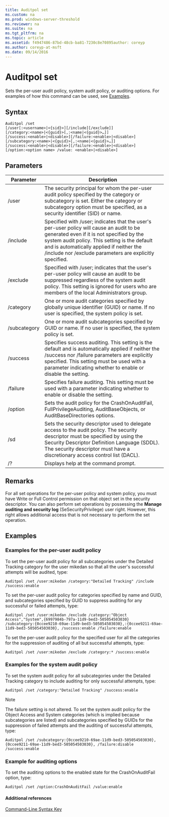 ```yaml
---
title: Auditpol set
ms.custom: na
ms.prod: windows-server-threshold
ms.reviewer: na
ms.suite: na
ms.tgt_pltfrm: na
ms.topic: article
ms.assetid: f4947486-87bd-48cb-ba81-7230c8e70895author: coreyp
ms.author: coreyp-at-msft
ms.date: 09/14/2016
---
```

# Auditpol set
Sets the per-user audit policy, system audit policy, or auditing options.
For examples of how this command can be used, see [Examples](#BKMK_examples).
## Syntax
```
Auditpol /set
[/user[:<username>|<{sid}>][/include][/exclude]]
[/category:<name>|<{guid}>[,:<name|<{guid}>…]]
[/success:<enable>|<disable>][/failure:<enable>|<disable>]
[/subcategory:<name>|<{guid}>[,:<name|<{guid}>…]]
[/success:<enable>|<disable>][/failure:<enable>|<disable>]
[/option:<option name> /value: <enable>|<disable>]
```
## Parameters
|Parameter|Description|
|-------------|---------------|
|/user|The security principal for whom the per-user audit policy specified by the category or subcategory is set. Either the category or subcategory option must be specified, as a security identifier (SID) or name.|
|/include|Specified with /user; indicates that the user's per-user policy will cause an audit to be generated even if it is not specified by the system audit policy. This setting is the default and is automatically applied if neither the /include nor /exclude parameters are explicitly specified.|
|/exclude|Specified with /user; indicates that the user's per-user policy will cause an audit to be suppressed regardless of the system audit policy. This setting is ignored for users who are members of the local Administrators group.|
|/category|One or more audit categories specified by globally unique identifier (GUID) or name. If no user is specified, the system policy is set.|
|/subcategory|One or more audit subcategories specified by GUID or name. If no user is specified, the system policy is set.|
|/success|Specifies success auditing. This setting is the default and is automatically applied if neither the /success nor /failure parameters are explicitly specified. This setting must be used with a parameter indicating whether to enable or disable the setting.|
|/failure|Specifies failure auditing. This setting must be used with a parameter indicating whether to enable or disable the setting.|
|/option|Sets the audit policy for the CrashOnAuditFail, FullPrivilegeAuditing, AuditBaseObjects, or AuditBaseDirectories options.|
|/sd|Sets the security descriptor used to delegate access to the audit policy. The security descriptor must be specified by using the Security Descriptor Definition Language (SDDL). The security descriptor must have a discretionary access control list (DACL).|
|/?|Displays help at the command prompt.|
## Remarks
For all set operations for the per-user policy and system policy, you must have Write or Full Control permission on that object set in the security descriptor. You can also perform set operations by possessing the **Manage auditing and security log** (SeSecurityPrivilege) user right. However, this right allows additional access that is not necessary to perform the set operation.
## <a name="BKMK_examples"></a>Examples
### Examples for the per-user audit policy
To set the per-user audit policy for all subcategories under the Detailed Tracking category for the user mikedan so that all the user's successful attempts will be audited, type:
```
Auditpol /set /user:mikedan /category:"Detailed Tracking" /include /success:enable
```
To set the per-user audit policy for categories specified by name and GUID, and subcategories specified by GUID to suppress auditing for any successful or failed attempts, type:
```
Auditpol /set /user:mikedan /exclude /category:"Object Access","System",{6997984b-797a-11d9-bed3-505054503030} 
/subcategory:{0ccee9210-69ae-11d9-bed3-505054503030},:{0ccee9211-69ae-11d9-bed3-505054503030}, /success:enable /failure:enable
```
To set the per-user audit policy for the specified user for all the categories for the suppression of auditing of all but successful attempts, type:
```
Auditpol /set /user:mikedan /exclude /category:* /success:enable
```
### Examples for the system audit policy
To set the system audit policy for all subcategories under the Detailed Tracking category to include auditing for only successful attempts, type:
```
Auditpol /set /category:"Detailed Tracking" /success:enable
```
> [!NOTE]
> The failure setting is not altered.
To set the system audit policy for the Object Access and System categories (which is implied because subcategories are listed) and subcategories specified by GUIDs for the suppression of failed attempts and the auditing of successful attempts, type:
```
Auditpol /set /subcategory:{0ccee9210-69ae-11d9-bed3-505054503030},{0ccee9211-69ae-11d9-bed3-505054503030}, /failure:disable /success:enable
```
### Example for auditing options
To set the auditing options to the enabled state for the CrashOnAuditFail option, type:
```
Auditpol /set /option:CrashOnAuditFail /value:enable
```
#### Additional references
[Command-Line Syntax Key](Command-Line-Syntax-Key.md)
